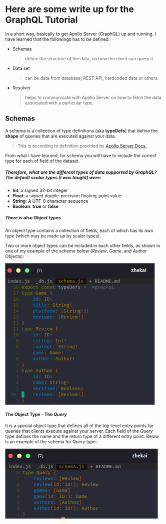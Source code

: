 # Here are some write up for the GraphQL Tutorial

In a short way, basically to get Apollo Server (GraphQL) up and running.
I have learned that the followings has to be defined:

- Schemas
    > define the structure of the data, on how the client can query it.
- Data set
    > can be data from database, REST API, hardcoded data or others.
- Resolver
    > helps to communicate with Apollo Server on how to fetch the data associated with a particular type.

## Schemas

A schema is a collection of type definitions (aka **typeDefs**) that define the **shape** of queries that are executed against your data.
> This is according to definition provided by [Apollo Server Docs.](https://www.apollographql.com/docs/apollo-server/getting-started)

From what I have learned, for schema you will have to include the correct type for each of field of the dataset. 
##### Therefore, what are the different types of data supported by GraphQL? The default scalar types (I was taught) were:
- **Int**: a signed 32-bit integer
- **Float**: a signed double-precision floating-point value
- **String**: A UTF-8 character sequence
- **Boolean**: **true** or **false**

##### There is also *Object types*

An object type contains a collection of fields, each of which has its own type (which may be made up by scalar types).

Two or more object types can be included in each other fields, as shown in one of my example of the scheme below (*Review*, *Game*, and *Author* Objects):

![Object Type Example](./docs/objectTypes_example.png)

#### The Object Type - The ***Query***

It is a special object type that defines all of the top-level entry points for queries that clients execute against your server. Each field of the *Query* type defines the name and the return type of a different entry point. Below is an example of the schema for Query type:

![Query Type Example](./docs/queryTypes_example.png)
